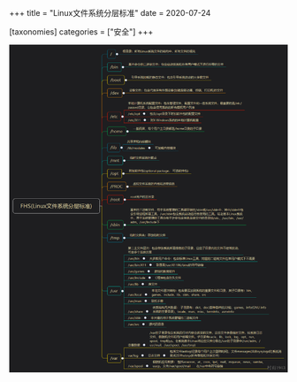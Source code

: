 +++
title = "Linux文件系统分层标准"
date = 2020-07-24

[taxonomies]
categories = ["安全"]
+++

![](images/Linux文件系统分层标准/1038b33437c725c8cc66852e4745d20.png)

